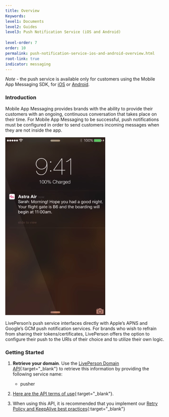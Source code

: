 ```yaml
---
title: Overview
Keywords:
level1: Documents
level2: Guides
level3: Push Notification Service (iOS and Android)

level-order: 7
order: 10
permalink: push-notification-service-ios-and-android-overview.html
root-link: true
indicator: messaging
---
```


*Note* - the push service is available only for customers using the Mobile App Messaging SDK, for [iOS](https://developers.liveperson.com/consumer-experience-ios-sdk-overview.html) or [Android](https://developers.liveperson.com/android-overview.html).

### Introduction

Mobile App Messaging provides brands with the ability to provide their customers with an ongoing, continuous conversation that takes place on their time.  For Mobile App Messaging to be successful, push notifications must be configured in order to send customers incoming messages when they are not inside the app.

![PushServices](img/pushservices.png)

LivePerson’s push service interfaces directly with Apple’s APNS and Google’s GCM push notification services. For brands who wish to refrain from sharing their tokens/certificates, LivePerson offers the option to configure their push to the URIs of their choice and to utilize their own logic.

### Getting Started

1. **Retrieve your domain**. Use the [LivePerson Domain API](agent-domain-domain-api.html){:target="_blank"} to retrieve this information by providing the following service name:

	* pusher

3. [Here are the API terms of use](https://www.liveperson.com/policies/apitou){:target="_blank"}.

4. When using this API, it is recommended that you implement our [Retry Policy and KeepAlive best practices](guides-retry-policy.html){:target="_blank"}
